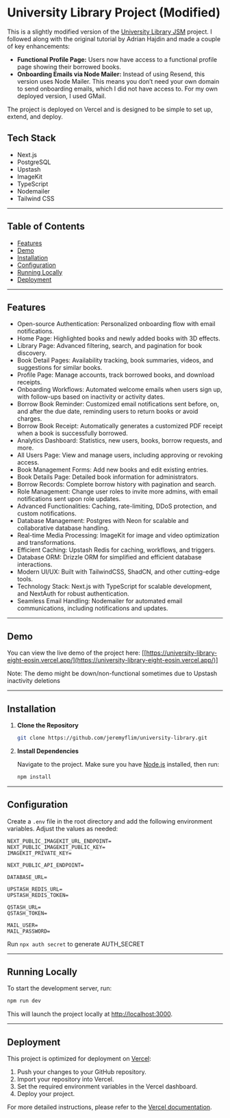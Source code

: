 # University Library Project (Modified)

This is a slightly modified version of the [University Library JSM](https://github.com/adrianhajdin/university-library-jsm/tree/main) project. I followed along with the original tutorial by Adrian Hajdin and made a couple of key enhancements:

- **Functional Profile Page:** Users now have access to a functional profile page showing their borrowed books.
- **Onboarding Emails via Node Mailer:** Instead of using Resend, this version uses Node Mailer. This means you don’t need your own domain to send onboarding emails, which I did not have access to. For my own deployed version, I used GMail.

The project is deployed on Vercel and is designed to be simple to set up, extend, and deploy.
## Tech Stack

- Next.js
- PostgreSQL
- Upstash
- ImageKit
- TypeScript
- Nodemailer
- Tailwind CSS
  
---

## Table of Contents

- [Features](#features)
- [Demo](#demo)
- [Installation](#installation)
- [Configuration](#configuration)
- [Running Locally](#running-locally)
- [Deployment](#deployment)

---

## Features

- Open-source Authentication: Personalized onboarding flow with email notifications.
- Home Page: Highlighted books and newly added books with 3D effects.
- Library Page: Advanced filtering, search, and pagination for book discovery.
- Book Detail Pages: Availability tracking, book summaries, videos, and suggestions for similar books.
- Profile Page: Manage accounts, track borrowed books, and download receipts.
- Onboarding Workflows: Automated welcome emails when users sign up, with follow-ups based on inactivity or activity dates.
- Borrow Book Reminder: Customized email notifications sent before, on, and after the due date, reminding users to return books or avoid charges.
- Borrow Book Receipt: Automatically generates a customized PDF receipt when a book is successfully borrowed.
- Analytics Dashboard: Statistics, new users, books, borrow requests, and more.
- All Users Page: View and manage users, including approving or revoking access.
- Book Management Forms: Add new books and edit existing entries.
- Book Details Page: Detailed book information for administrators.
- Borrow Records: Complete borrow history with pagination and search.
- Role Management: Change user roles to invite more admins, with email notifications sent upon role updates.
- Advanced Functionalities: Caching, rate-limiting, DDoS protection, and custom notifications.
- Database Management: Postgres with Neon for scalable and collaborative database handling.
- Real-time Media Processing: ImageKit for image and video optimization and transformations.
- Efficient Caching: Upstash Redis for caching, workflows, and triggers.
- Database ORM: Drizzle ORM for simplified and efficient database interactions.
- Modern UI/UX: Built with TailwindCSS, ShadCN, and other cutting-edge tools.
- Technology Stack: Next.js with TypeScript for scalable development, and NextAuth for robust authentication.
- Seamless Email Handling: Nodemailer for automated email communications, including notifications and updates.

---

## Demo

You can view the live demo of the project here:
[[https://university-library-eight-eosin.vercel.app/](https://university-library-eight-eosin.vercel.app/)]

Note: The demo might be down/non-functional sometimes due to Upstash inactivity deletions

---

## Installation

1. **Clone the Repository**

   ```bash
   git clone https://github.com/jeremyflim/university-library.git
   ```

2. **Install Dependencies**

   Navigate to the project. Make sure you have [Node.js](https://nodejs.org/) installed, then run:

   ```bash
   npm install
   ```

---

## Configuration

Create a `.env` file in the root directory and add the following environment variables. Adjust the values as needed:

```env
NEXT_PUBLIC_IMAGEKIT_URL_ENDPOINT=
NEXT_PUBLIC_IMAGEKIT_PUBLIC_KEY=
IMAGEKIT_PRIVATE_KEY=

NEXT_PUBLIC_API_ENDPOINT=

DATABASE_URL=

UPSTASH_REDIS_URL=
UPSTASH_REDIS_TOKEN=

QSTASH_URL=
QSTASH_TOKEN=

MAIL_USER=
MAIL_PASSWORD=
```

Run `npx auth secret` to generate AUTH_SECRET

---

## Running Locally

To start the development server, run:

```bash
npm run dev
```

This will launch the project locally at [http://localhost:3000](http://localhost:3000).

---

## Deployment

This project is optimized for deployment on [Vercel](https://vercel.com/):

1. Push your changes to your GitHub repository.
2. Import your repository into Vercel.
3. Set the required environment variables in the Vercel dashboard.
4. Deploy your project.

For more detailed instructions, please refer to the [Vercel documentation](https://vercel.com/docs).

